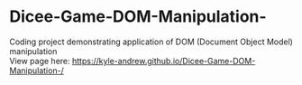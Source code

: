 # Dicee-Game-DOM-Manipulation-
Coding project demonstrating application of DOM (Document Object Model) manipulation<br>
View page here: https://kyle-andrew.github.io/Dicee-Game-DOM-Manipulation-/
